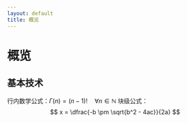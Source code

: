 ```yaml
---
layout: default
title: 概览
---
```

# 概览
## 基本技术

行内数学公式：$\Gamma(n) = (n-1)!\quad\forall n\in\mathbb N$
块级公式：
$$ x = \dfrac{-b \pm \sqrt{b^2 - 4ac}}{2a} $$
